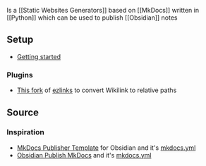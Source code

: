 Is a [[Static Websites Generators]] based on [[MkDocs]] written in [[Python]] which can be used to publish [[Obsidian]] notes
## Setup
- [Getting started](https://squidfunk.github.io/mkdocs-material/getting-started/)
### Plugins
- [This fork](https://github.com/Lisandra-dev/mkdocs-ezlinked-plugin) of [ezlinks](https://github.com/orbikm/mkdocs-ezlinks-plugin) to convert Wikilink to relative paths
## Source
### Inspiration
- [MkDocs Publisher Template](https://github.com/ObsidianPublisher/mkdocs-publisher-template) for Obsidian and it's [mkdocs.yml](https://github.com/ObsidianPublisher/mkdocs-publisher-template/blob/main/mkdocs.yml)
- [Obsidian Publish MkDocs](https://github.com/jobindjohn/obsidian-publish-mkdocs) and it's [mkdocs.yml](https://github.com/jobindjohn/obsidian-publish-mkdocs/blob/main/mkdocs.yml)